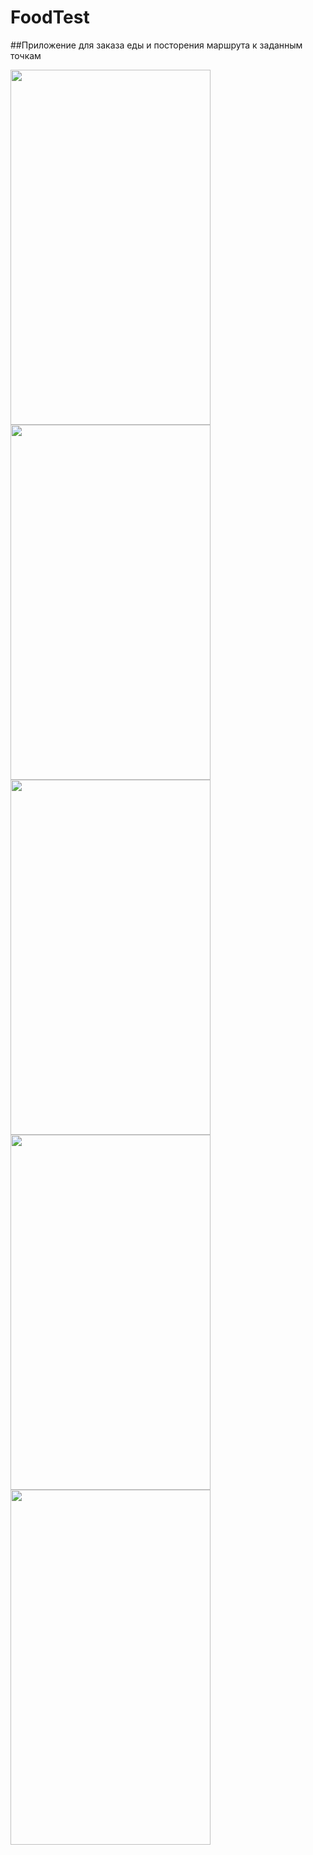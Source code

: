 # FoodTest
##Приложение для заказа еды и посторения маршрута к заданным точкам

<img src="https://cloud.githubusercontent.com/assets/22887210/20178281/7e61e670-a761-11e6-8b0a-839417e350f9.png" width="320px" height="568px" /><br>
<img src="https://cloud.githubusercontent.com/assets/22887210/20178318/a803be4a-a761-11e6-93d2-e14a42619dcc.png" width="320px" height="568px" /><br>
<img src="https://cloud.githubusercontent.com/assets/22887210/20178320/a8d73dec-a761-11e6-888b-9a92771c6830.png" width="320px" height="568px" /><br>
<img src="https://cloud.githubusercontent.com/assets/22887210/20178325/aa3d17ba-a761-11e6-91a2-6dd366e6fac5.png" width="320px" height="568px" /><br>
<img src="https://cloud.githubusercontent.com/assets/22887210/20178328/abc380ba-a761-11e6-93ae-31026b877694.png" width="320px" height="568px" /><br>


